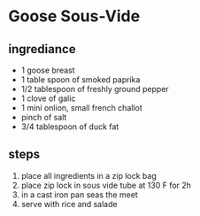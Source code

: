 # Goose Sous-Vide

## ingrediance

- 1 goose breast
- 1 table spoon of smoked paprika
- 1/2 tablespoon of freshly ground pepper
- 1 clove of galic
- 1 mini onlion, small french challot
- pinch of salt
- 3/4 tablespoon of duck fat

## steps

1. place all ingredients in a zip lock bag
2. place zip lock in sous vide tube at 130 F for 2h
3. in a cast iron pan seas the meet
4. serve with rice and salade
